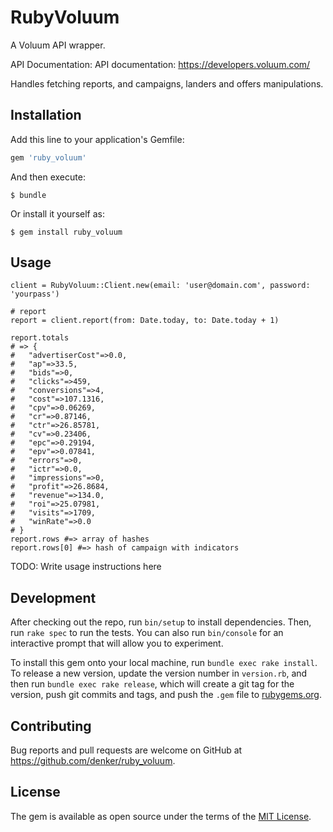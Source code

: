 # RubyVoluum

A Voluum API wrapper.

API Documentation: API documentation: https://developers.voluum.com/

Handles fetching reports, and campaigns, landers and offers manipulations.

## Installation

Add this line to your application's Gemfile:

```ruby
gem 'ruby_voluum'
```

And then execute:

    $ bundle

Or install it yourself as:

    $ gem install ruby_voluum

## Usage

```
client = RubyVoluum::Client.new(email: 'user@domain.com', password: 'yourpass')

# report
report = client.report(from: Date.today, to: Date.today + 1)

report.totals
# => {
#   "advertiserCost"=>0.0,
#   "ap"=>33.5,
#   "bids"=>0,
#   "clicks"=>459,
#   "conversions"=>4,
#   "cost"=>107.1316,
#   "cpv"=>0.06269,
#   "cr"=>0.87146,
#   "ctr"=>26.85781,
#   "cv"=>0.23406,
#   "epc"=>0.29194,
#   "epv"=>0.07841,
#   "errors"=>0,
#   "ictr"=>0.0,
#   "impressions"=>0,
#   "profit"=>26.8684,
#   "revenue"=>134.0,
#   "roi"=>25.07981,
#   "visits"=>1709,
#   "winRate"=>0.0
# }
report.rows #=> array of hashes
report.rows[0] #=> hash of campaign with indicators
```



TODO: Write usage instructions here

## Development

After checking out the repo, run `bin/setup` to install dependencies. Then, run `rake spec` to run the tests. You can also run `bin/console` for an interactive prompt that will allow you to experiment.

To install this gem onto your local machine, run `bundle exec rake install`. To release a new version, update the version number in `version.rb`, and then run `bundle exec rake release`, which will create a git tag for the version, push git commits and tags, and push the `.gem` file to [rubygems.org](https://rubygems.org).

## Contributing

Bug reports and pull requests are welcome on GitHub at https://github.com/denker/ruby_voluum.

## License

The gem is available as open source under the terms of the [MIT License](http://opensource.org/licenses/MIT).
